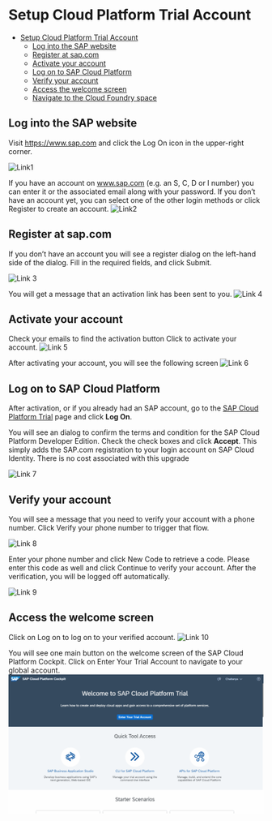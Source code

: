 # Setup Cloud Platform Trial Account

- [Setup Cloud Platform Trial Account](#setup-cloud-platform-trial-account)
  - [Log into the SAP website](#log-into-the-sap-website)
  - [Register at sap.com](#register-at-sapcom)
  - [Activate your account](#activate-your-account)
  - [Log on to SAP Cloud Platform](#log-on-to-sap-cloud-platform)
  - [Verify your account](#verify-your-account)
  - [Access the welcome screen](#access-the-welcome-screen)
  - [Navigate to the Cloud Foundry space](#navigate-to-the-cloud-foundry-space)

## Log into the SAP website
Visit https://www.sap.com and click the Log On icon in the upper-right corner.

![Link1](https://developers.sap.com/tutorials/hcp-create-trial-account/_jcr_content.github-proxy.1594886410.file/homepage.png)

If you have an account on www.sap.com (e.g. an S, C, D or I number) you can enter it or the associated email along with your password. If you don’t have an account yet, you can select one of the other login methods or click Register to create an account.
![Link2](https://developers.sap.com/tutorials/hcp-create-trial-account/_jcr_content.github-proxy.1594886410.file/option-logon.png)

## Register at sap.com
If you don’t have an account you will see a register dialog on the left-hand side of the dialog. Fill in the required fields, and click Submit.

![Link 3](https://developers.sap.com/tutorials/hcp-create-trial-account/_jcr_content.github-proxy.1594886410.file/option-register.png)

You will get a message that an activation link has been sent to you.
![Link 4](https://developers.sap.com/tutorials/hcp-create-trial-account/_jcr_content.github-proxy.1594886410.file/register_confirm.png)

## Activate your account
Check your emails to find the activation button Click to activate your account.
![Link 5](https://developers.sap.com/tutorials/hcp-create-trial-account/_jcr_content.github-proxy.1594886410.file/log-into-sap.png)

After activating your account, you will see the following screen
![Link 6](https://developers.sap.com/tutorials/hcp-create-trial-account/_jcr_content.github-proxy.1594886410.file/successful-activation.png)

## Log on to SAP Cloud Platform
After activation, or if you already had an SAP account, go to the [SAP Cloud Platform Trial](https://account.hanatrial.ondemand.com/) page and click **Log On**.

You will see an dialog to confirm the terms and condition for the SAP Cloud Platform Developer Edition. Check the check boxes and click **Accept**. This simply adds the SAP.com registration to your login account on SAP Cloud Identity. There is no cost associated with this upgrade

![Link 7](https://developers.sap.com/tutorials/hcp-create-trial-account/_jcr_content.github-proxy.1594886410.file/legal-disclaimer.png)

## Verify your account
You will see a message that you need to verify your account with a phone number. Click Verify your phone number to trigger that flow.

![Link 8](https://developers.sap.com/tutorials/hcp-create-trial-account/_jcr_content.github-proxy.1594886410.file/verification.png)

Enter your phone number and click New Code to retrieve a code. Please enter this code as well and click Continue to verify your account. After the verification, you will be logged off automatically.

![Link 9](https://developers.sap.com/tutorials/hcp-create-trial-account/_jcr_content.github-proxy.1594886410.file/number.png)

## Access the welcome screen
Click on Log on to log on to your verified account.
![Link 10](https://developers.sap.com/tutorials/hcp-create-trial-account/_jcr_content.github-proxy.1594886410.file/logon-again.png)

You will see one main button on the welcome screen of the SAP Cloud Platform Cockpit. Click on Enter Your Trial Account to navigate to your global account.
![Trial Creation](Create%20New%20Cloud%20Platform%20Account.gif)

